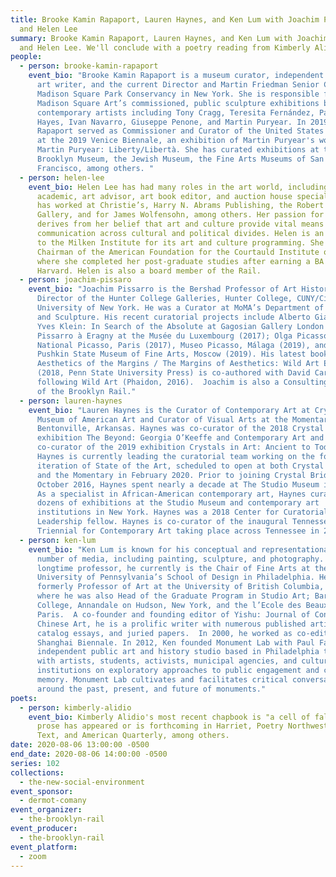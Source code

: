 ```yaml
---
title: Brooke Kamin Rapaport, Lauren Haynes, and Ken Lum with Joachim Pissarro
  and Helen Lee
summary: Brooke Kamin Rapaport, Lauren Haynes, and Ken Lum with Joachim Pissarro
  and Helen Lee. We'll conclude with a poetry reading from Kimberly Alidio.
people:
  - person: brooke-kamin-rapaport
    event_bio: "Brooke Kamin Rapaport is a museum curator, independent curator, and
      art writer, and the current Director and Martin Friedman Senior Curator at
      Madison Square Park Conservancy in New York. She is responsible for
      Madison Square Art’s commissioned, public sculpture exhibitions by
      contemporary artists including Tony Cragg, Teresita Fernández, Paula
      Hayes, Ivan Navarro, Giuseppe Penone, and Martin Puryear. In 2019,
      Rapaport served as Commissioner and Curator of the United States Pavilion
      at the 2019 Venice Biennale, an exhibition of Martin Puryear's work,
      Martin Puryear: Liberty/Libertà. She has curated exhibitions at the
      Brooklyn Museum, the Jewish Museum, the Fine Arts Museums of San
      Francisco, among others. "
  - person: helen-lee
    event_bio: Helen Lee has had many roles in the art world, including collector,
      academic, art advisor, art book editor, and auction house specialist. She
      has worked at Christie’s, Harry N. Abrams Publishing, the Robert Miller
      Gallery, and for James Wolfensohn, among others. Her passion for the arts
      derives from her belief that art and culture provide vital means of
      communication across cultural and political divides. Helen is an advisor
      to the Milken Institute for its art and culture programming. She is the
      Chairman of the American Foundation for the Courtauld Institute of Art,
      where she completed her post-graduate studies after earning a BA from
      Harvard. Helen is also a board member of the Rail.
  - person: joachim-pissaro
    event_bio: "Joachim Pissarro is the Bershad Professor of Art History and
      Director of the Hunter College Galleries, Hunter College, CUNY/City
      University of New York. He was a Curator at MoMA’s Department of Painting
      and Sculpture. His recent curatorial projects include Alberto Giacometti |
      Yves Klein: In Search of the Absolute at Gagosian Gallery London (2016);
      Pissarro à Eragny at the Musée du Luxembourg (2017); Olga Picasso, Musée
      National Picasso, Paris (2017), Museo Picasso, Málaga (2019), and the
      Pushkin State Museum of Fine Arts, Moscow (2019). His latest book
      Aesthetics of the Margins / The Margins of Aesthetics: Wild Art Explained
      (2018, Penn State University Press) is co-authored with David Carrier,
      following Wild Art (Phaidon, 2016).  Joachim is also a Consulting Editor
      of the Brooklyn Rail."
  - person: lauren-haynes
    event_bio: "Lauren Haynes is the Curator of Contemporary Art at Crystal Bridges
      Museum of American Art and Curator of Visual Arts at the Momentary in
      Bentonville, Arkansas. Haynes was co-curator of the 2018 Crystal Bridges’
      exhibition The Beyond: Georgia O’Keeffe and Contemporary Art and is
      co-curator of the 2019 exhibition Crystals in Art: Ancient to Today.
      Haynes is currently leading the curatorial team working on the forthcoming
      iteration of State of the Art, scheduled to open at both Crystal Bridges
      and the Momentary in February 2020. Prior to joining Crystal Bridges in
      October 2016, Haynes spent nearly a decade at The Studio Museum in Harlem.
      As a specialist in African-American contemporary art, Haynes curated
      dozens of exhibitions at the Studio Museum and contemporary art
      institutions in New York. Haynes was a 2018 Center for Curatorial
      Leadership fellow. Haynes is co-curator of the inaugural Tennessee
      Triennial for Contemporary Art taking place across Tennessee in 2021. "
  - person: ken-lum
    event_bio: "Ken Lum is known for his conceptual and representational art in a
      number of media, including painting, sculpture, and photography. A
      longtime professor, he currently is the Chair of Fine Arts at the
      University of Pennsylvania’s School of Design in Philadelphia. He was
      formerly Professor of Art at the University of British Columbia, Vancouver
      where he was also Head of the Graduate Program in Studio Art; Bard
      College, Annandale on Hudson, New York, and the l’Ecole des Beaux-Arts,
      Paris.  A co-founder and founding editor of Yishu: Journal of Contemporary
      Chinese Art, he is a prolific writer with numerous published articles,
      catalog essays, and juried papers.  In 2000, he worked as co-editor of the
      Shanghai Biennale. In 2012, Ken founded Monument Lab with Paul Farber,
      independent public art and history studio based in Philadelphia that works
      with artists, students, activists, municipal agencies, and cultural
      institutions on exploratory approaches to public engagement and collective
      memory. Monument Lab cultivates and facilitates critical conversations
      around the past, present, and future of monuments."
poets:
  - person: kimberly-alidio
    event_bio: Kimberly Alidio's most recent chapbook is "a cell of falls." Her
      prose has appeared or is forthcoming in Harriet, Poetry Northwest, Social
      Text, and American Quarterly, among others.
date: 2020-08-06 13:00:00 -0500
end_date: 2020-08-06 14:00:00 -0500
series: 102
collections:
  - the-new-social-environment
event_sponsor:
  - dermot-comany
event_organizer:
  - the-brooklyn-rail
event_producer:
  - the-brooklyn-rail
event_platform:
  - zoom
---
```

